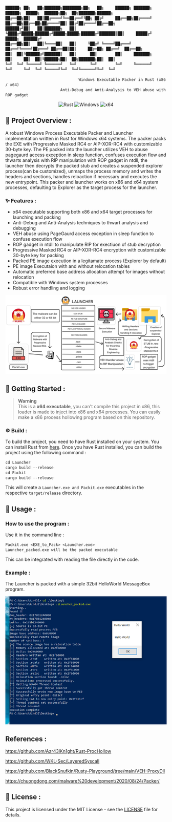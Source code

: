 ```

██████╗ ██╗   ██╗███████╗████████╗██╗   ██╗     ██████╗ ███████╗    ██████╗  █████╗  ██████╗██╗  ██╗███████╗██████╗ 
██╔══██╗██║   ██║██╔════╝╚══██╔══╝╚██╗ ██╔╝     ██╔══██╗██╔════╝    ██╔══██╗██╔══██╗██╔════╝██║ ██╔╝██╔════╝██╔══██╗
██████╔╝██║   ██║███████╗   ██║    ╚████╔╝█████╗██████╔╝█████╗█████╗██████╔╝███████║██║     █████╔╝ █████╗  ██████╔╝
██╔══██╗██║   ██║╚════██║   ██║     ╚██╔╝ ╚════╝██╔═══╝ ██╔══╝╚════╝██╔═══╝ ██╔══██║██║     ██╔═██╗ ██╔══╝  ██╔══██╗
██║  ██║╚██████╔╝███████║   ██║      ██║        ██║     ███████╗    ██║     ██║  ██║╚██████╗██║  ██╗███████╗██║  ██║
╚═╝  ╚═╝ ╚═════╝ ╚══════╝   ╚═╝      ╚═╝        ╚═╝     ╚══════╝    ╚═╝     ╚═╝  ╚═╝ ╚═════╝╚═╝  ╚═╝╚══════╝╚═╝  ╚═╝
                                                                                                                    
                                Windows Executable Packer in Rust (x86 / x64)         
                        Anti-Debug and Anti-Analysis to VEH abuse with ROP gadget
```
<p align="center">
    <img src="https://img.shields.io/badge/language-Rust-orange.svg?style=for-the-badge&logo=rust" alt="Rust">
    <img src="https://img.shields.io/badge/platform-Windows-0078d7.svg?style=for-the-badge&logo=windows" alt="Windows">
    <img src="https://img.shields.io/badge/arch-x64-green.svg?style=for-the-badge&logo=processor" alt="x64">
</p>

## :open_book: Project Overview :

A robust Windows Process Executable Packer and Launcher implementation written in Rust for Windows x64 systems. The packer packs the EXE with Progressive Masked RC4 or AIP-XOR-RC4 with customizable 30-byte key. The PE packed into the launcher utilizes VEH to abuse pagegaurd access exception in sleep function, confuses execution flow and thwarts analysis with RIP manipulation with ROP gadget in ntdll, the launcher then decrypts the packed stub and creates a suspended explorer process(can be customized), unmaps the process memory and writes the headers and sections, handles reloaction if necessary and executes the new entrypoint. This packer and launcher works on x86 and x64 system processes, defaulting to Explorer as the target process for the launcher.

### :sparkles: Features :

- x64 executable supporting both x86 and x64 target processes for launching and packing
- Anti-Debug and Anti-Analysis techniques to thwart analysis and debugging
- VEH abuse using PageGaurd access exception in sleep function to confuse execution flow
- ROP gadget in ntdll to manipulate RIP for exectiuon of stub decryption
- Progressive Masked RC4 or AIP-XOR-RC4 encryption with customizable 30-byte key for packing
- Packed PE image execution in a legitamate process (Explorer by default)
- PE image Executaion with and without relocation tables
- Automatic preferred base address allocation attempt for images without relocation
- Compatible with Windows system processes
- Robust error handling and logging

![alt text](Packer-working.png)

## :rocket: Getting Started :

> **Warning** <br>
> This is a **x64 executable**, you can't compile this project in x86, this loader is made to inject into x86 and x64 processes.
> You can easily make a x86 process hollowing program based on this repository.

### :gear: Build :

To build the project, you need to have Rust installed on your system. You can install Rust from [here](https://www.rust-lang.org/tools/install). Once you have Rust installed, you can build the project using the following command :

```shell
cd Launcher
cargo build --release
cd Packit
cargo build --release
```

This will create a `Launcher.exe and Packit.exe` executables in the respective `target/release` directory.


## 🧪 Usage :

### How to use the program :

Use it in the command line :

```shell
Packit.exe <EXE_to_Pack> <Launcher.exe>
Launcher_packed.exe will be the packed executable
```
This can be integrated with reading the file directly in the code.

### Example :

The Launcher is packed with a simple 32bit HelloWorld MessageBox program.

![alt text](image.png)

## References :

https://github.com/Azr43lKn1ght/Rust-ProcHollow

https://github.com/WKL-Sec/LayeredSyscall

https://github.com/BlackSnufkin/Rusty-Playground/tree/main/VEH-ProxyDll

https://chuongdong.com/malware%20development/2020/08/24/Packer/

## :page_facing_up: License :

This project is licensed under the MIT License - see the [LICENSE](LICENSE) file for details.